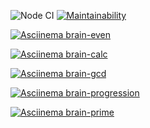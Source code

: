 ![Node CI](https://github.com/ist0mina/frontend-project-lvl1/workflows/Node%20CI/badge.svg)
[![Maintainability](https://api.codeclimate.com/v1/badges/871ea83715f951d1195a/maintainability)](https://codeclimate.com/github/ist0mina/frontend-project-lvl1/maintainability)

[![Asciinema brain-even](https://asciinema.org/a/S90CEnwiUHct5NFgfPo8KF6TT)](https://asciinema.org/a/S90CEnwiUHct5NFgfPo8KF6TT)

[![Asciinema brain-calc](https://asciinema.org/a/SEH6W85XZWTkBtIRCl8eJjExm)](https://asciinema.org/a/SEH6W85XZWTkBtIRCl8eJjExm)

[![Asciinema brain-gcd](https://asciinema.org/a/UXC0duBd3maxPJaxMMIHCT53w)](https://asciinema.org/a/UXC0duBd3maxPJaxMMIHCT53w)

[![Asciinema brain-progression](https://asciinema.org/a/1v8AuxTtp20Hf2a7I4V58kVAK)](https://asciinema.org/a/1v8AuxTtp20Hf2a7I4V58kVAK)

[![Asciinema brain-prime](https://asciinema.org/a/bx1L6vVe8MRPTTMtJMlr99bq2)](https://asciinema.org/a/bx1L6vVe8MRPTTMtJMlr99bq2)
